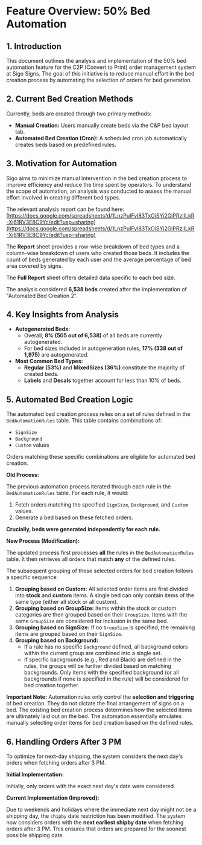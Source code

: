 # Feature Overview: 50% Bed Automation

## 1. Introduction

This document outlines the analysis and implementation of the 50% bed automation feature for the C2P (Convert to Print) order management system at Sigo Signs. The goal of this initiative is to reduce manual effort in the bed creation process by automating the selection of orders for bed generation.

## 2. Current Bed Creation Methods

Currently, beds are created through two primary methods:

* **Manual Creation:** Users manually create beds via the C&P bed layout tab.
* **Automated Bed Creation (Cron):** A scheduled cron job automatically creates beds based on predefined rules.

## 3. Motivation for Automation

Sigo aims to minimize manual intervention in the bed creation process to improve efficiency and reduce the time spent by operators. To understand the scope of automation, an analysis was conducted to assess the manual effort involved in creating different bed types.

The relevant analysis report can be found here: [https://docs.google.com/spreadsheets/d/1LnzPuIFyl83TxOiSYi2GiPRzIILkR-Xj61RV3E8C9Yc/edit?usp=sharing](https://docs.google.com/spreadsheets/d/1LnzPuIFyl83TxOiSYi2GiPRzIILkR-Xj61RV3E8C9Yc/edit?usp=sharing)

The **Report** sheet provides a row-wise breakdown of bed types and a column-wise breakdown of users who created those beds. It includes the count of beds generated by each user and the average percentage of bed area covered by signs.

The **Full Report** sheet offers detailed data specific to each bed size.

The analysis considered **6,538 beds** created after the implementation of "Automated Bed Creation 2".

## 4. Key Insights from Analysis

* **Autogenerated Beds:**
    * Overall, **8% (505 out of 6,538)** of all beds are currently autogenerated.
    * For bed sizes included in autogeneration rules, **17% (338 out of 1,975)** are autogenerated.
* **Most Common Bed Types:**
    * **Regular (53%)** and **MixedSizes (36%)** constitute the majority of created beds.
    * **Labels** and **Decals** together account for less than 10% of beds.

## 5. Automated Bed Creation Logic

The automated bed creation process relies on a set of rules defined in the `BedAutomationRules` table. This table contains combinations of:

* `SignSize`
* `Background`
* `Custom` values

Orders matching these specific combinations are eligible for automated bed creation.

**Old Process:**

The previous automation process iterated through each rule in the `BedAutomationRules` table. For each rule, it would:

1.  Fetch orders matching the specified `SignSize`, `Background`, and `Custom` values.
2.  Generate a bed based on these fetched orders.

**Crucially, beds were generated independently for each rule.**

**New Process (Modification):**

The updated process first processes **all** the rules in the `BedAutomationRules` table. It then retrieves all orders that match **any** of the defined rules.

The subsequent grouping of these selected orders for bed creation follows a specific sequence:

1.  **Grouping based on Custom:** All selected order items are first divided into **stock** and **custom** items. A single bed can only contain items of the same type (either all stock or all custom).
2.  **Grouping based on GroupSize:** Items within the stock or custom categories are then grouped based on their `GroupSize`. Items with the same `GroupSize` are considered for inclusion in the same bed.
3.  **Grouping based on SignSize:** If no `GroupSize` is specified, the remaining items are grouped based on their `SignSize`.
4.  **Grouping based on Background:**
    * If a rule has no specific `Background` defined, all background colors within the current group are combined into a single set.
    * If specific backgrounds (e.g., Red and Black) are defined in the rules, the groups will be further divided based on matching backgrounds. Only items with the specified background (or all backgrounds if none is specified in the rule) will be considered for bed creation together.

**Important Note:** Automation rules only control the **selection and triggering** of bed creation. They do not dictate the final arrangement of signs on a bed. The existing bed creation process determines how the selected items are ultimately laid out on the bed. The automation essentially emulates manually selecting order items for bed creation based on the defined rules.

## 6. Handling Orders After 3 PM

To optimize for next-day shipping, the system considers the next day's orders when fetching orders after 3 PM.

**Initial Implementation:**

Initially, only orders with the exact next day's date were considered.

**Current Implementation (Improved):**

Due to weekends and holidays where the immediate next day might not be a shipping day, the `shipby` date restriction has been modified. The system now considers orders with the **next earliest shipby date** when fetching orders after 3 PM. This ensures that orders are prepared for the soonest possible shipping date.

